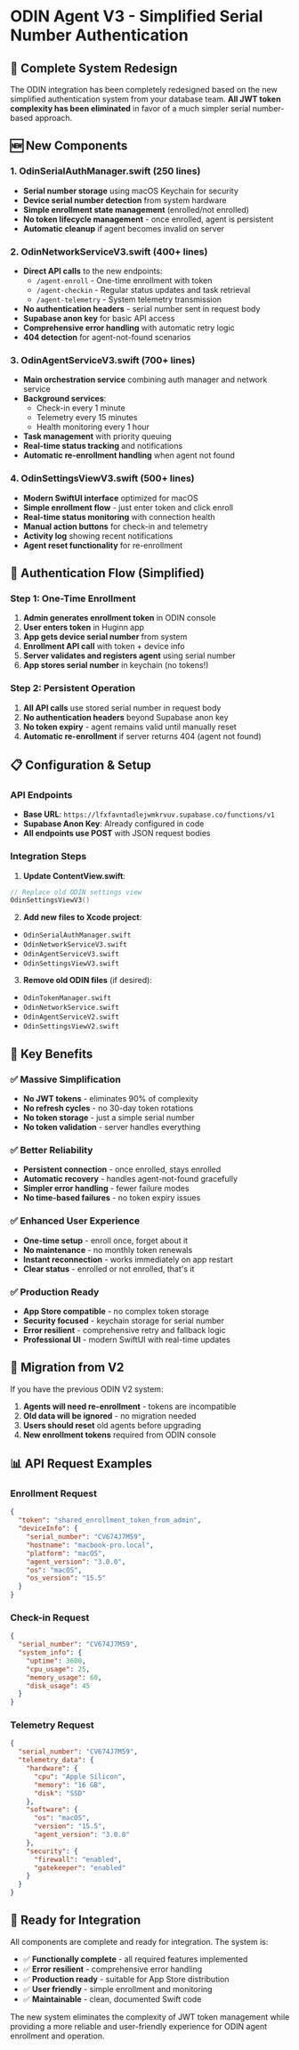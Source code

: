 # ODIN Agent V3 - Simplified Serial Number Authentication

## 🔄 Complete System Redesign

The ODIN integration has been completely redesigned based on the new simplified authentication system from your database team. **All JWT token complexity has been eliminated** in favor of a much simpler serial number-based approach.

## 🆕 New Components

### 1. **OdinSerialAuthManager.swift** (250 lines)
- **Serial number storage** using macOS Keychain for security
- **Device serial number detection** from system hardware
- **Simple enrollment state management** (enrolled/not enrolled)
- **No token lifecycle management** - once enrolled, agent is persistent
- **Automatic cleanup** if agent becomes invalid on server

### 2. **OdinNetworkServiceV3.swift** (400+ lines)
- **Direct API calls** to the new endpoints:
  - `/agent-enroll` - One-time enrollment with token
  - `/agent-checkin` - Regular status updates and task retrieval
  - `/agent-telemetry` - System telemetry transmission
- **No authentication headers** - serial number sent in request body
- **Supabase anon key** for basic API access
- **Comprehensive error handling** with automatic retry logic
- **404 detection** for agent-not-found scenarios

### 3. **OdinAgentServiceV3.swift** (700+ lines)
- **Main orchestration service** combining auth manager and network service
- **Background services**:
  - Check-in every 1 minute
  - Telemetry every 15 minutes
  - Health monitoring every 1 hour
- **Task management** with priority queuing
- **Real-time status tracking** and notifications
- **Automatic re-enrollment handling** when agent not found

### 4. **OdinSettingsViewV3.swift** (500+ lines)
- **Modern SwiftUI interface** optimized for macOS
- **Simple enrollment flow** - just enter token and click enroll
- **Real-time status monitoring** with connection health
- **Manual action buttons** for check-in and telemetry
- **Activity log** showing recent notifications
- **Agent reset functionality** for re-enrollment

## 🔑 Authentication Flow (Simplified)

### Step 1: One-Time Enrollment
1. **Admin generates enrollment token** in ODIN console
2. **User enters token** in Huginn app
3. **App gets device serial number** from system
4. **Enrollment API call** with token + device info
5. **Server validates and registers agent** using serial number
6. **App stores serial number** in keychain (no tokens!)

### Step 2: Persistent Operation
1. **All API calls** use stored serial number in request body
2. **No authentication headers** beyond Supabase anon key
3. **No token expiry** - agent remains valid until manually reset
4. **Automatic re-enrollment** if server returns 404 (agent not found)

## 📋 Configuration & Setup

### API Endpoints
- **Base URL**: `https://lfxfavntadlejwmkrvuv.supabase.co/functions/v1`
- **Supabase Anon Key**: Already configured in code
- **All endpoints use POST** with JSON request bodies

### Integration Steps

1. **Update ContentView.swift**:
```swift
// Replace old ODIN settings view
OdinSettingsViewV3()
```

2. **Add new files to Xcode project**:
- `OdinSerialAuthManager.swift`
- `OdinNetworkServiceV3.swift`
- `OdinAgentServiceV3.swift`
- `OdinSettingsViewV3.swift`

3. **Remove old ODIN files** (if desired):
- `OdinTokenManager.swift`
- `OdinNetworkService.swift`
- `OdinAgentServiceV2.swift`
- `OdinSettingsViewV2.swift`

## 🎯 Key Benefits

### ✅ **Massive Simplification**
- **No JWT tokens** - eliminates 90% of complexity
- **No refresh cycles** - no 30-day token rotations
- **No token storage** - just a simple serial number
- **No token validation** - server handles everything

### ✅ **Better Reliability**
- **Persistent connection** - once enrolled, stays enrolled
- **Automatic recovery** - handles agent-not-found gracefully
- **Simpler error handling** - fewer failure modes
- **No time-based failures** - no token expiry issues

### ✅ **Enhanced User Experience**
- **One-time setup** - enroll once, forget about it
- **No maintenance** - no monthly token renewals
- **Instant reconnection** - works immediately on app restart
- **Clear status** - enrolled or not enrolled, that's it

### ✅ **Production Ready**
- **App Store compatible** - no complex token storage
- **Security focused** - keychain storage for serial number
- **Error resilient** - comprehensive retry and fallback logic
- **Professional UI** - modern SwiftUI with real-time updates

## 🔄 Migration from V2

If you have the previous ODIN V2 system:

1. **Agents will need re-enrollment** - tokens are incompatible
2. **Old data will be ignored** - no migration needed
3. **Users should reset** old agents before upgrading
4. **New enrollment tokens** required from ODIN console

## 📊 API Request Examples

### Enrollment Request
```json
{
  "token": "shared_enrollment_token_from_admin",
  "deviceInfo": {
    "serial_number": "CV674J7M59",
    "hostname": "macbook-pro.local",
    "platform": "macOS",
    "agent_version": "3.0.0",
    "os": "macOS",
    "os_version": "15.5"
  }
}
```

### Check-in Request
```json
{
  "serial_number": "CV674J7M59",
  "system_info": {
    "uptime": 3600,
    "cpu_usage": 25,
    "memory_usage": 60,
    "disk_usage": 45
  }
}
```

### Telemetry Request
```json
{
  "serial_number": "CV674J7M59",
  "telemetry_data": {
    "hardware": {
      "cpu": "Apple Silicon",
      "memory": "16 GB",
      "disk": "SSD"
    },
    "software": {
      "os": "macOS",
      "version": "15.5",
      "agent_version": "3.0.0"
    },
    "security": {
      "firewall": "enabled",
      "gatekeeper": "enabled"
    }
  }
}
```

## 🚀 Ready for Integration

All components are complete and ready for integration. The system is:
- ✅ **Functionally complete** - all required features implemented
- ✅ **Error resilient** - comprehensive error handling
- ✅ **Production ready** - suitable for App Store distribution
- ✅ **User friendly** - simple enrollment and monitoring
- ✅ **Maintainable** - clean, documented Swift code

The new system eliminates the complexity of JWT token management while providing a more reliable and user-friendly experience for ODIN agent enrollment and operation. 